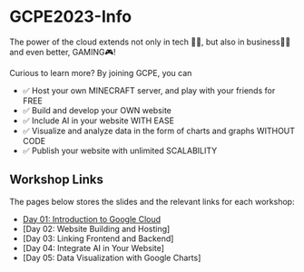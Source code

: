 # GCPE2023-Info

The power of the cloud extends not only in tech 👩‍💻, but also in business👨‍💼 and even better, GAMING🎮!

Curious to learn more? By joining GCPE, you can

* ✅ Host your own MINECRAFT server, and play with your friends for FREE
* ✅ Build and develop your OWN website
* ✅ Include AI in your website WITH EASE
* ✅ Visualize and analyze data in the form of charts and graphs WITHOUT CODE
* ✅ Publish your website with unlimited SCALABILITY

## Workshop Links

The pages below stores the slides and the relevant links for each workshop:

* [Day 01: Introduction to Google Cloud](./Day01/README.md)
* [Day 02: Website Building and Hosting]<!--(./Day02/README.md)-->
* [Day 03: Linking Frontend and Backend]<!--(./Day03/README.md)-->
* [Day 04: Integrate AI in Your Website]<!--(./Day04/README.md)-->
* [Day 05: Data Visualization with Google Charts]<!--(./Day05/README.md)-->